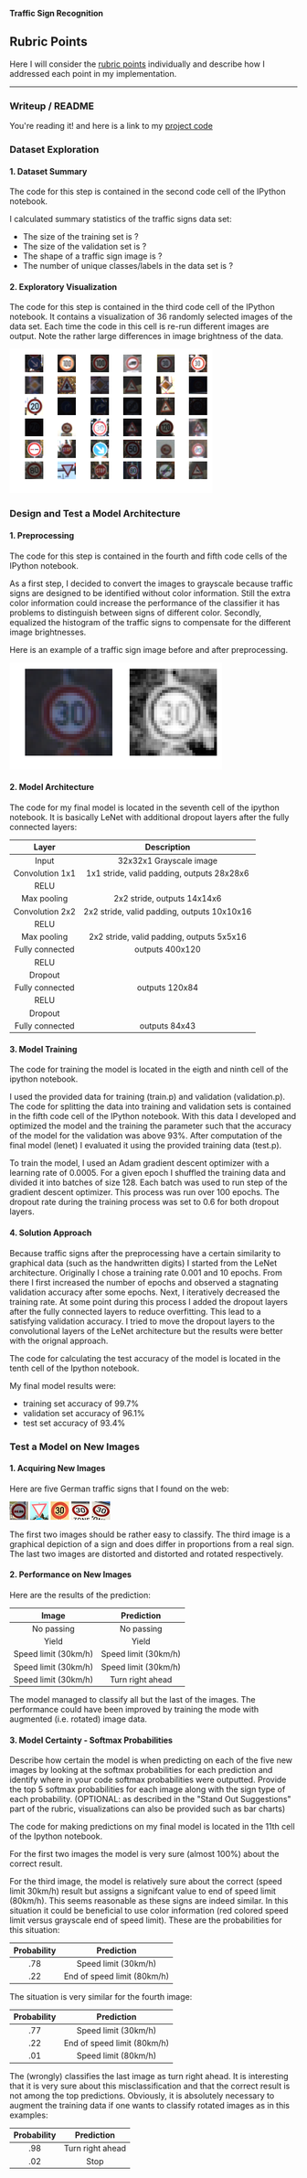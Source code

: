 **Traffic Sign Recognition** 

[//]: # (Image References)

[visualization]: ./visualization.png "Visualization"
[preprocessing]: ./preprocessed_image.png "Preprocessing"
[internet-0]: ./internet-examples/0.png "Example 0"
[internet-1]: ./internet-examples/1.png "Example 1"
[internet-2]: ./internet-examples/2.png "Example 2"
[internet-3]: ./internet-examples/3.png "Example 3"
[internet-4]: ./internet-examples/4.png "Example 4"

## Rubric Points
Here I will consider the [rubric points](https://review.udacity.com/#!/rubrics/481/view) individually and describe how I addressed each point in my implementation.  

---
### Writeup / README

You're reading it! and here is a link to my [project code](https://github.com/uboot/CarND-Traffic-Sign-Classifier-Project/blob/master/Traffic_Sign_Classifier.ipynb)

### Dataset Exploration

#### 1. Dataset Summary

The code for this step is contained in the second code cell of the IPython notebook.  

I calculated summary statistics of the traffic signs data set:

* The size of the training set is ?
* The size of the validation set is ?
* The shape of a traffic sign image is ?
* The number of unique classes/labels in the data set is ?

#### 2. Exploratory Visualization

The code for this step is contained in the third code cell of the IPython notebook. It contains a visualization of 36 randomly selected images of the data set. Each time the code in this cell is re-run different images are output. Note the rather large differences in image brightness of the data.

![alt text][visualization]

### Design and Test a Model Architecture

#### 1. Preprocessing

The code for this step is contained in the fourth and fifth code cells of the IPython notebook.

As a first step, I decided to convert the images to grayscale because traffic signs are designed to be identified without color information. Still the extra color information could increase the performance of the classifier it has problems to distinguish between signs of different color. Secondly, equalized the histogram of the traffic signs to compensate for the different image brightnesses.

Here is an example of a traffic sign image before and after preprocessing.

![alt text][preprocessing]

#### 2. Model Architecture

The code for my final model is located in the seventh cell of the ipython notebook. It is basically LeNet with additional dropout layers after the fully connected layers: 

| Layer         	|     Description	        		| 
|:---------------------:|:---------------------------------------------:| 
| Input         	| 32x32x1 Grayscale image   			|
| Convolution 1x1     	| 1x1 stride, valid padding, outputs 28x28x6 	|
| RELU			|						|
| Max pooling	      	| 2x2 stride,  outputs 14x14x6 			|
| Convolution 2x2	| 2x2 stride, valid padding, outputs 10x10x16	|
| RELU			|						|
| Max pooling	      	| 2x2 stride, valid padding, outputs 5x5x16	|
| Fully connected	| outputs 400x120    				|
| RELU			|						|
| Dropout		|						|
| Fully connected	| outputs 120x84    				|
| RELU			|						|
| Dropout		|						|
| Fully connected	| outputs 84x43    				|

#### 3. Model Training

The code for training the model is located in the eigth and ninth cell of the ipython notebook.

I used the provided data for training (train.p) and validation (validation.p).
The code for splitting the data into training and validation sets is contained in the fifth code cell of the IPython notebook. With this data I developed and optimized the model and the training the parameter such that the accuracy of the model for the validation was above 93%. After computation of the final model (lenet) I evaluated it using the provided training data (test.p).

To train the model, I used an Adam gradient descent optimizer with a learning rate of 0.0005. For a given epoch I shuffled the training data and divided it into batches of size 128. Each batch was used to run step of the gradient descent optimizer. This process was run over 100 epochs. The dropout rate during the training process was set to 0.6 for both dropout layers.

#### 4. Solution Approach

Because traffic signs after the preprocessing have a certain similarity to graphical data (such as the handwritten digits) I started from the LeNet architecture. Originally I chose a training rate 0.001 and 10 epochs. From there I first increased the number of epochs and observed a stagnating validation accuracy after some epochs. Next, I iteratively decreased the training rate. At some point during this process I added the dropout layers after the fully connected layers to reduce overfitting. This lead to a satisfying validation accuracy. I tried to move the dropout layers to the convolutional layers of the LeNet architecture but the results were better with the orignal approach.

The code for calculating the test accuracy of the model is located in the tenth cell of the Ipython notebook.

My final model results were:
* training set accuracy of 99.7%
* validation set accuracy of 96.1% 
* test set accuracy of 93.4%

### Test a Model on New Images

#### 1. Acquiring New Images

Here are five German traffic signs that I found on the web:

![alt text][internet-0] ![alt text][internet-1] ![alt text][internet-2] ![alt text][internet-3] ![alt text][internet-4]

The first two images should be rather easy to classify. The third image is a graphical depiction of a sign and does differ in proportions from a real sign. The last two images are distorted and distorted and rotated respectively. 

#### 2. Performance on New Images

Here are the results of the prediction:

| Image                 |     Prediction	        	| 
|:---------------------:|:-------------------------------------:| 
| No passing     	| No passing   				| 
| Yield     		| Yield 				|
| Speed limit (30km/h)	| Speed limit (30km/h)			|
| Speed limit (30km/h)	| Speed limit (30km/h)			|
| Speed limit (30km/h)	| Turn right ahead			|


The model managed to classify all but the last of the images. The performance could have been improved by training the mode with augmented (i.e. rotated) image data.

#### 3. Model Certainty - Softmax Probabilities

Describe how certain the model is when predicting on each of the five new images by looking at the softmax probabilities for each prediction and identify where in your code softmax probabilities were outputted. Provide the top 5 softmax probabilities for each image along with the sign type of each probability. (OPTIONAL: as described in the "Stand Out Suggestions" part of the rubric, visualizations can also be provided such as bar charts)

The code for making predictions on my final model is located in the 11th cell of the Ipython notebook.

For the first two images the model is very sure (almost 100%) about the correct result.

For the third image, the model is relatively sure about the correct (speed limit 30km/h) result but assigns a signifcant value to end of speed limit (80km/h). This seems reasonable as these signs are indeed similar. In this situation it could be beneficial to use color information (red colored speed limit versus grayscale end of speed limit). These are the probabilities for this situation:

| Probability         	|     Prediction	        		| 
|:---------------------:|:---------------------------------------------:| 
| .78         		| Speed limit (30km/h)  			| 
| .22     		| End of speed limit (80km/h)			|

The situation is very similar for the fourth image:

| Probability         	|     Prediction	        		| 
|:---------------------:|:---------------------------------------------:| 
| .77        		| Speed limit (30km/h)  			| 
| .22     		| End of speed limit (80km/h)			|
| .01     		| Speed limit (80km/h)		        	|

The (wrongly) classifies the last image as turn right ahead. It is interesting that it is very sure about this misclassification and that the correct result is not among the top predictions. Obviously, it is absolutely necessary to augment the training data if one wants to classify rotated images as in this examples:

| Probability         	|     Prediction	        		| 
|:---------------------:|:---------------------------------------------:| 
| .98        		| Turn right ahead 		        	| 
| .02     		| Stop		                        	|


